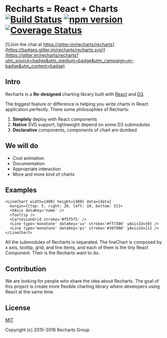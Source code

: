 # Recharts = React + Charts [![Build Status](https://travis-ci.org/recharts/recharts.svg)](https://travis-ci.org/recharts/recharts) [![npm version](https://badge.fury.io/js/recharts.svg)](http://badge.fury.io/js/recharts) [![Coverage Status](https://coveralls.io/repos/recharts/recharts/badge.svg?branch=master&service=github)](https://coveralls.io/github/recharts/recharts?branch=master)

[![Join the chat at https://gitter.im/recharts/recharts](https://badges.gitter.im/recharts/recharts.svg)](https://gitter.im/recharts/recharts?utm_source=badge&utm_medium=badge&utm_campaign=pr-badge&utm_content=badge)

## Intro

Recharts is a **Re-designed** charting library built with [React](https://facebook.github.io/react/) and [D3](http://d3js.org).

The biggest feature or difference is helping you write charts in React application perfectly. There some philosophies of Recharts:

1. **Simplely** deploy with React components
1. **Native** SVG support, lightweight depend on some D3 submodules
1. **Declarative** components, components of chart are dumbed

## We will do

- Cool animation
- Documentation
- Appropriate interaction
- More and more kind of charts

## Examples

```
<LineChart width={400} height={400} data={data}
  margin={{top: 5, right: 20, left: 10, bottom: 5}}>
  <XAxis dataKey='name' />
  <Tooltip />
  <CartesianGrid stroke='#f5f5f5' />
  <Line type='monotone' dataKey='uv' stroke='#ff7300' yAxisId={0} />
  <Line type='monotone' dataKey='pv' stroke='#387908' yAxisId={1} />
</LineChart>
```

All the submodules of Recharts is separated. The lineChart is composed by x axis, tooltip, grid, and line items, and each of them is the tiny React Component. Their is the Recharts want to do.

## Contribution

We are looking for people who share the idea about Recharts. The goal of this project is create more flexible charting library where developers using React at the same time.

## License

[MIT](http://opensource.org/licenses/MIT)

Copyright (c) 2015-2016 Recharts Group
